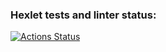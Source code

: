 ### Hexlet tests and linter status:
[![Actions Status](https://github.com/sergkim13/python-project-49/workflows/hexlet-check/badge.svg)](https://github.com/sergkim13/python-project-49/actions)